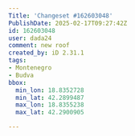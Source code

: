 ```yaml
---
Title: 'Changeset #162603048'
PublishDate: 2025-02-17T09:27:42Z
id: 162603048
user: dada24
comment: new roof
created_by: iD 2.31.1
tags:
- Montenegro
- Budva
bbox:
  min_lon: 18.8352728
  min_lat: 42.2899487
  max_lon: 18.8355238
  max_lat: 42.2900905

---
```

